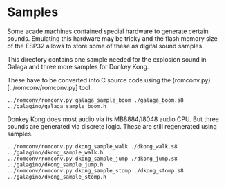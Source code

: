 # Samples

Some acade machines contained special hardware to generate certain
sounds. Emulating this hardware may be tricky and the flash memory
size of the ESP32 allows to store some of these as digital sound
samples.

This directory contains one sample needed for the explosion sound
in Galaga and three more samples for Donkey Kong.

These have to be converted into C source code using the
(romconv.py)[../romconv/romconv.py] tool.

```
../romconv/romconv.py galaga_sample_boom ./galaga_boom.s8 ../galagino/galaga_sample_boom.h
```

Donkey Kong does most audio via its MB8884/I8048 audio CPU. But three sounds
are generated via discrete logic. These are still regenerated using samples.


```
../romconv/romconv.py dkong_sample_walk ./dkong_walk.s8 ../galagino/dkong_sample_walk.h
../romconv/romconv.py dkong_sample_jump ./dkong_jump.s8 ../galagino/dkong_sample_jump.h
../romconv/romconv.py dkong_sample_stomp ./dkong_stomp.s8 ../galagino/dkong_sample_stomp.h
```
